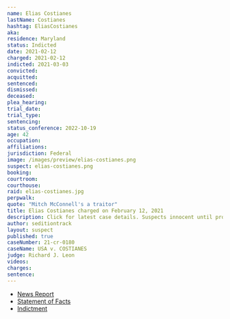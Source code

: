 ```yaml
---
name: Elias Costianes
lastName: Costianes
hashtag: EliasCostianes
aka:
residence: Maryland
status: Indicted
date: 2021-02-12
charged: 2021-02-12
indicted: 2021-03-03
convicted: 
acquitted:
sentenced: 
dismissed: 
deceased:
plea_hearing:
trial_date:
trial_type:
sentencing:
status_conference: 2022-10-19
age: 42
occupation:
affiliations:
jurisdiction: Federal
image: /images/preview/elias-costianes.png
suspect: elias-costianes.png
booking:
courtroom:
courthouse:
raid: elias-costianes.jpg
perpwalk:
quote: "Mitch McConnell's a traitor"
title: Elias Costianes charged on February 12, 2021
description: Click for latest case details. Suspects innocent until proven guilty.
author: seditiontrack
layout: suspect
published: true
caseNumber: 21-cr-0180
caseName: USA v. COSTIANES
judge: Richard J. Leon
videos:
charges:
sentence:
---
```

- [News Report](https://baltimore.cbslocal.com/2021/02/12/maryland-man-elias-costianes-arrested-in-connection-to-capitol-riots-latest/)
- [Statement of Facts](https://www.justice.gov/usao-dc/case-multi-defendant/file/1378586/download)
- [Indictment](https://www.justice.gov/usao-dc/case-multi-defendant/file/1378596/download)
